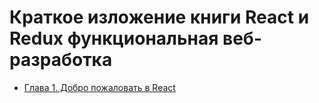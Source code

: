 # Краткое изложение книги React и Redux функциональная веб-разработка

- [Глава 1. Добро пожаловать в React](https://github.com/edtk/book-react-redux-func-web-dev-tips-ru/blob/master/chapter-1.md)